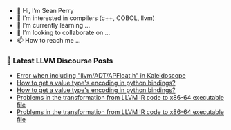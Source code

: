 - 👋 Hi, I’m Sean Perry
- 👀 I’m interested in compilers (c++, COBOL, llvm)
- 🌱 I’m currently learning ...
- 💞️ I’m looking to collaborate on ...
- 📫 How to reach me ...

<!---
s66perry/s66perry is a ✨ special ✨ repository because its `README.md` (this file) appears on your GitHub profile.
You can click the Preview link to take a look at your changes.
--->
### 📕 Latest LLVM Discourse Posts

<!-- DISCOURSE-LLVM:START -->
- [Error when including &quot;llvm/ADT/APFloat.h&quot; in Kaleidoscope](https://discourse.llvm.org/t/error-when-including-llvm-adt-apfloat-h-in-kaleidoscope/70920#post_5)
- [How to get a value type&#39;s encoding in python bindings?](https://discourse.llvm.org/t/how-to-get-a-value-types-encoding-in-python-bindings/70902#post_5)
- [How to get a value type&#39;s encoding in python bindings?](https://discourse.llvm.org/t/how-to-get-a-value-types-encoding-in-python-bindings/70902#post_4)
- [Problems in the transformation from LLVM IR code to x86-64 executable file](https://discourse.llvm.org/t/problems-in-the-transformation-from-llvm-ir-code-to-x86-64-executable-file/70932#post_8)
- [Problems in the transformation from LLVM IR code to x86-64 executable file](https://discourse.llvm.org/t/problems-in-the-transformation-from-llvm-ir-code-to-x86-64-executable-file/70932#post_7)
<!-- DISCOURSE-LLVM:END -->
